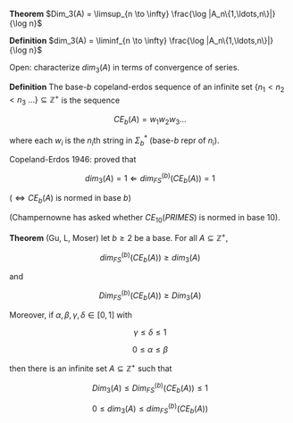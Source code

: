 **Theorem** $Dim_3(A) = \limsup_{n \to \infty} \frac{\log |A_n\{1,\ldots,n\}|}{\log n}$

**Definition** $dim_3(A) = \liminf_{n \to \infty} \frac{\log |A_n\{1,\ldots,n\}|}{\log n}$

Open: characterize $dim_3(A)$ in terms of convergence of series.

**Definition** The base-$b$ copeland-erdos sequence of an infinite set $\{n_1 < n_2 < n_3 \ \ldots\} \subseteq \mathbb{Z}^+$ is the sequence

$$CE_b(A) = w_1 w_2 w_3 \ldots$$

where each $w_i$ is the $n_i$th string in $\Sigma_b^*$ (base-$b$ repr of $n_i$).

Copeland-Erdos 1946: proved that

$$dim_3(A) = 1 \Leftarrow dim_{FS}^{(b)}(CE_b(A)) = 1$$

($\Leftrightarrow CE_b(A)$ is normed in base $b$)

(Champernowne has asked whether $CE_{10}(PRIMES)$ is normed in base 10).

**Theorem** (Gu, L, Moser) let $b \ge 2$ be a base. For all $A \subseteq \mathbb{Z}^+$,

$$dim_{FS}^{(b)} (CE_b(A)) \ge dim_3(A)$$

and

$$Dim_{FS}^{(b)} (CE_b(A)) \ge Dim_3(A)$$

Moreover, if $\alpha, \beta, \gamma, \delta \in [0, 1]$ with 

$$\gamma \le \delta \le 1$$

$$0 \le \alpha \le \beta$$

then there is an infinite set $A \subseteq \mathbb{Z}^+$ such that

$$Dim_3(A) \le Dim_{FS}^{(b)} (CE_b(A)) \le 1$$

$$0 \le dim_3(A) \le dim_{FS}^{(b)} (CE_b(A))$$
